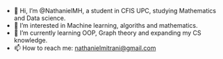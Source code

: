 - 👋 Hi, I’m @NathanielMH, a student in CFIS UPC, studying Mathematics and Data science.
- 👀 I’m interested in Machine learning, algoriths and mathematics.
- 🌱 I’m currently learning OOP, Graph theory and expanding my CS knowledge.
- 📫 How to reach me: nathanielmitrani@gmail.com

<!---
NathanielMH/NathanielMH is a ✨ special ✨ repository because its `README.md` (this file) appears on your GitHub profile.
You can click the Preview link to take a look at your changes.
--->

